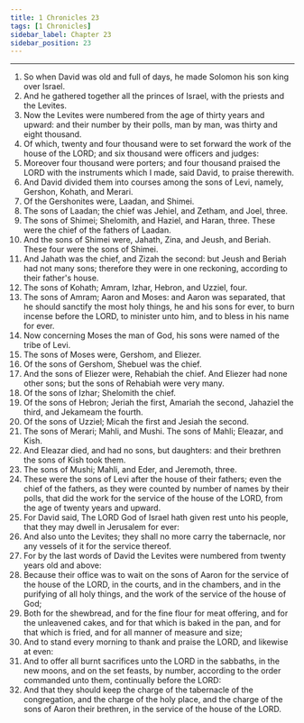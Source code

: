 ```yaml
---
title: 1 Chronicles 23
tags: [1 Chronicles]
sidebar_label: Chapter 23
sidebar_position: 23
---
```


---
1. So when David was old and full of days, he made Solomon his son king over Israel.
2. And he gathered together all the princes of Israel, with the priests and the Levites.
3. Now the Levites were numbered from the age of thirty years and upward: and their number by their polls, man by man, was thirty and eight thousand.
4. Of which, twenty and four thousand were to set forward the work of the house of the LORD; and six thousand were officers and judges:
5. Moreover four thousand were porters; and four thousand praised the LORD with the instruments which I made, said David, to praise therewith.
6. And David divided them into courses among the sons of Levi, namely, Gershon, Kohath, and Merari.
7. Of the Gershonites were, Laadan, and Shimei.
8. The sons of Laadan; the chief was Jehiel, and Zetham, and Joel, three.
9. The sons of Shimei; Shelomith, and Haziel, and Haran, three. These were the chief of the fathers of Laadan.
10. And the sons of Shimei were, Jahath, Zina, and Jeush, and Beriah. These four were the sons of Shimei.
11. And Jahath was the chief, and Zizah the second: but Jeush and Beriah had not many sons; therefore they were in one reckoning, according to their father's house.
12. The sons of Kohath; Amram, Izhar, Hebron, and Uzziel, four.
13. The sons of Amram; Aaron and Moses: and Aaron was separated, that he should sanctify the most holy things, he and his sons for ever, to burn incense before the LORD, to minister unto him, and to bless in his name for ever.
14. Now concerning Moses the man of God, his sons were named of the tribe of Levi.
15. The sons of Moses were, Gershom, and Eliezer.
16. Of the sons of Gershom, Shebuel was the chief.
17. And the sons of Eliezer were, Rehabiah the chief. And Eliezer had none other sons; but the sons of Rehabiah were very many.
18. Of the sons of Izhar; Shelomith the chief.
19. Of the sons of Hebron; Jeriah the first, Amariah the second, Jahaziel the third, and Jekameam the fourth.
20. Of the sons of Uzziel; Micah the first and Jesiah the second.
21. The sons of Merari; Mahli, and Mushi. The sons of Mahli; Eleazar, and Kish.
22. And Eleazar died, and had no sons, but daughters: and their brethren the sons of Kish took them.
23. The sons of Mushi; Mahli, and Eder, and Jeremoth, three.
24. These were the sons of Levi after the house of their fathers; even the chief of the fathers, as they were counted by number of names by their polls, that did the work for the service of the house of the LORD, from the age of twenty years and upward.
25. For David said, The LORD God of Israel hath given rest unto his people, that they may dwell in Jerusalem for ever:
26. And also unto the Levites; they shall no more carry the tabernacle, nor any vessels of it for the service thereof.
27. For by the last words of David the Levites were numbered from twenty years old and above:
28. Because their office was to wait on the sons of Aaron for the service of the house of the LORD, in the courts, and in the chambers, and in the purifying of all holy things, and the work of the service of the house of God;
29. Both for the shewbread, and for the fine flour for meat offering, and for the unleavened cakes, and for that which is baked in the pan, and for that which is fried, and for all manner of measure and size;
30. And to stand every morning to thank and praise the LORD, and likewise at even:
31. And to offer all burnt sacrifices unto the LORD in the sabbaths, in the new moons, and on the set feasts, by number, according to the order commanded unto them, continually before the LORD:
32. And that they should keep the charge of the tabernacle of the congregation, and the charge of the holy place, and the charge of the sons of Aaron their brethren, in the service of the house of the LORD.